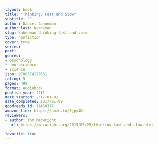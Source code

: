 ```yaml
---
layout: book
title: "Thinking, Fast and Slow"
subtitle: ""
author: Daniel Kahneman
author_last: Kahneman
slug: kahneman-thinking-fast-and-slow
type: nonfiction
cover: true
series: 
part: 
genres:
- psychology
- neuroscience
- science
isbn: 9780374275631
rating: 5
pages: 499
format: audiobook
publish_year: 2011
date_started: 2017-01-02
date_completed: 2017-01-09
goodreads_id: 11468377
amazon_link: https://amzn.to/3jpy4Uh
reviewers:
- author: Tom Macwright
  url: https://macwright.org/2015/05/25/thinking-fast-and-slow.html

favorite: true
---
```

